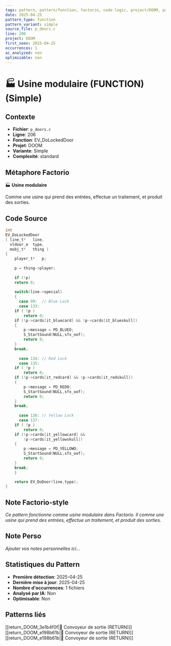```yaml
---
tags: pattern, pattern/function, factorio, code-logic, project/DOOM, pattern/variant/simple
date: 2025-04-25
pattern_type: function
pattern_variant: simple
source_file: p_doors.c
line: 206
project: DOOM
first_seen: 2025-04-25
occurrences: 1
ai_analyzed: non
optimizable: non
---
```


# 🏭 Usine modulaire (FUNCTION) (Simple)

## Contexte
- **Fichier**: `p_doors.c`
- **Ligne**: 206
- **Fonction**: EV_DoLockedDoor
- **Projet**: DOOM
- **Variante**: Simple
- **Complexité**: standard

## Métaphore Factorio
🏭 **Usine modulaire**

Comme une usine qui prend des entrées, effectue un traitement, et produit des sorties.

## Code Source
```c
int
EV_DoLockedDoor
( line_t*	line,
  vldoor_e	type,
  mobj_t*	thing )
{
    player_t*	p;
	
    p = thing->player;
	
    if (!p)
	return 0;
		
    switch(line->special)
    {
      case 99:	// Blue Lock
      case 133:
	if ( !p )
	    return 0;
	if (!p->cards[it_bluecard] && !p->cards[it_blueskull])
	{
	    p->message = PD_BLUEO;
	    S_StartSound(NULL,sfx_oof);
	    return 0;
	}
	break;
	
      case 134: // Red Lock
      case 135:
	if ( !p )
	    return 0;
	if (!p->cards[it_redcard] && !p->cards[it_redskull])
	{
	    p->message = PD_REDO;
	    S_StartSound(NULL,sfx_oof);
	    return 0;
	}
	break;
	
      case 136:	// Yellow Lock
      case 137:
	if ( !p )
	    return 0;
	if (!p->cards[it_yellowcard] &&
	    !p->cards[it_yellowskull])
	{
	    p->message = PD_YELLOWO;
	    S_StartSound(NULL,sfx_oof);
	    return 0;
	}
	break;	
    }

    return EV_DoDoor(line,type);
}
```

## Note Factorio-style
*Ce pattern fonctionne comme usine modulaire dans Factorio. Il comme une usine qui prend des entrées, effectue un traitement, et produit des sorties.*

## Note Perso
*Ajouter vos notes personnelles ici...*

## Statistiques du Pattern
- **Première détection**: 2025-04-25
- **Dernière mise à jour**: 2025-04-25
- **Nombre d'occurrences**: 1 fichiers
- **Analysé par IA**: Non
- **Optimisable**: Non

## Patterns liés
[[return_DOOM_3e1b4f0f|🚚 Convoyeur de sortie (RETURN)]]
[[return_DOOM_e198b61b|🚚 Convoyeur de sortie (RETURN)]]
[[return_DOOM_e198b61b|🚚 Convoyeur de sortie (RETURN)]]
